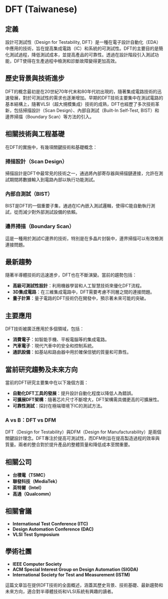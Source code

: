 # DFT (Taiwanese)

## 定義
設計可測試性（Design for Testability, DFT）是一種在電子設計自動化（EDA）中應用的技術，旨在提高集成電路（IC）和系統的可測試性。DFT的主要目的是簡化測試過程，降低測試成本，並提高產品的可靠性。透過在設計階段引入測試功能，DFT使得在生產過程中檢測和診斷故障變得更加高效。

## 歷史背景與技術進步
DFT的概念最初是在20世紀70年代末和80年代初出現的，隨著集成電路技術的迅速發展，對於可測試性的需求也逐漸增加。早期的DFT技術主要集中在測試電路的基本結構上，隨著VLSI（超大規模集成）技術的成熟，DFT也經歷了多次技術革新，包括掃描設計（Scan Design）、內部自測試（Built-In Self-Test, BIST）和邊界掃描（Boundary Scan）等方法的引入。

## 相關技術與工程基礎
在DFT的實施中，有幾項關鍵技術和基礎概念：

### 掃描設計（Scan Design）
掃描設計是DFT中最常見的技術之一，通過將內部寄存器與掃描鏈連接，允許在測試期間將數據輸入到電路內部以執行功能測試。

### 內部自測試（BIST）
BIST是DFT的一個重要子集，通過在IC內嵌入測試邏輯，使得IC能自動執行測試，從而減少對外部測試設備的依賴。

### 邊界掃描（Boundary Scan）
這是一種用於測試IC邊界的技術，特別是在多晶片封裝中，邊界掃描可以有效檢測連接問題。

## 最新趨勢
隨著半導體技術的迅速進步，DFT也在不斷演變。當前的趨勢包括：

- **高級可測試性設計**：利用機器學習和人工智慧技術來優化DFT流程。
- **3D集成電路**：在三維集成電路中，DFT需要考慮不同層之間的連接問題。
- **量子計算**：量子電路的DFT技術仍在開發中，預示著未來可能的突破。

## 主要應用
DFT技術被廣泛應用於多個領域，包括：

- **消費電子**：如智能手機、平板電腦等的集成電路。
- **汽車電子**：現代汽車中的安全和控制系統。
- **通訊設備**：如基站和路由器中用於確保信號的質量和可靠性。

## 當前研究趨勢及未來方向
當前的DFT研究主要集中在以下幾個方面：

- **自動化DFT工具的發展**：提升設計自動化程度以降低人為錯誤。
- **可擴展DFT架構**：隨著芯片尺寸不斷增大，DFT架構需具備更高的可擴展性。
- **可靠性測試**：探討在極端環境下IC的測試方法。

### A vs B：DFT vs DFM
DFT（Design for Testability）與DFM（Design for Manufacturability）是兩個關鍵設計理念。DFT專注於提高可測試性，而DFM則旨在提高製造過程的效率與質量。兩者的整合對於提升產品的整體質量和降低成本至關重要。

## 相關公司
- **台積電（TSMC）**
- **聯發科技（MediaTek）**
- **英特爾（Intel）**
- **高通（Qualcomm）**

## 相關會議
- **International Test Conference (ITC)**
- **Design Automation Conference (DAC)**
- **VLSI Test Symposium**

## 學術社團
- **IEEE Computer Society**
- **ACM Special Interest Group on Design Automation (SIGDA)**
- **International Society for Test and Measurement (ISTM)**

這篇文章旨在提供DFT技術的全面概述，涵蓋其歷史背景、技術基礎、最新趨勢和未來方向，適合對半導體技術和VLSI系統有興趣的讀者。